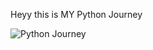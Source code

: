 Heyy this is MY Python Journey 

![Python Journey](https://github.com/user-attachments/assets/e2500903-4bc4-43e8-909f-e8e117ce346b)
